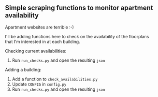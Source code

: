 ## Simple scraping functions to monitor apartment availability

Apartment websites are terrible :-)

I'll be adding functions here to check on the availability of the floorplans
that I'm interested in at each building.

Checking current availabilities:
1. Run `run_checks.py` and open the resulting `json`

Adding a building:
1. Add a function to `check_availabilities.py`
2. Update `CONFIG` in `config.py`
3. Run `run_checks.py` and open the resulting `json`
